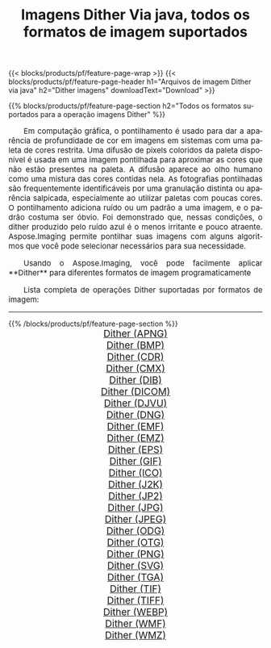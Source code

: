 ﻿---
title: Imagens Dither Via java, todos os formatos de imagem suportados 
weight: 3920
url: /pt/java/dither/ 
lang: pt
langdirlevel: 2
locales: zh-hans,ja,it,ru,de,es,fr,nl,id,lt,pl,pt,vi,tr,ko,zh-hant,ar,hi,th,sv,cs,uk,he
description: Usando Aspose.Imaging, você pode facilmente imagens Dither Via java
---

{{< blocks/products/pf/feature-page-wrap >}}
{{< blocks/products/pf/feature-page-header h1="Arquivos de imagem Dither via java" h2="Dither imagens" downloadText="Download" >}}


{{% blocks/products/pf/feature-page-section  h2="Todos os formatos suportados para a operação imagens Dither" %}}
<p align="justify" style="text-indent:2em;font-size:15px;">
Em computação gráfica, o pontilhamento é usado para dar a aparência de profundidade de cor em imagens em sistemas com uma paleta de cores restrita. Uma difusão de pixels coloridos da paleta disponível é usada em uma imagem pontilhada para aproximar as cores que não estão presentes na paleta. A difusão aparece ao olho humano como uma mistura das cores contidas nela. As fotografias pontilhadas são frequentemente identificáveis ​​por uma granulação distinta ou aparência salpicada, especialmente ao utilizar paletas com poucas cores. O pontilhamento adiciona ruído ou um padrão a uma imagem, e o padrão costuma ser óbvio. Foi demonstrado que, nessas condições, o dither produzido pelo ruído azul é o menos irritante e pouco atraente. Aspose.Imaging permite pontilhar suas imagens com alguns algoritmos que você pode selecionar necessários para sua necessidade.
</p>
<p align="justify" style="text-indent:2em;font-size:15px;">
Usando o Aspose.Imaging, você pode facilmente aplicar **Dither** para diferentes formatos de imagem programaticamente
</p>
<p align="justify" style="text-indent:2em;font-size:15px;">
Lista completa de operações Dither suportadas por formatos de imagem:
</p>
<hr/>
{{% /blocks/products/pf/feature-page-section %}}
<div class="container-fluid productfamilypage bg-gray">
    <div class="convertypes bg-gray agp-content section">
        <div class="container">
		<div class="row other-converters" style="gap: 10px;font-size: 19px;text-align:center;">
		    <div class='col-md-2 other-converter remove-lp remove-rp'><a href="/imaging/pt/java/dither/apng/" style="padding:15px;">Dither (APNG)</a></div><div class='col-md-2 other-converter remove-lp remove-rp'><a href="/imaging/pt/java/dither/bmp/" style="padding:15px;">Dither (BMP)</a></div><div class='col-md-2 other-converter remove-lp remove-rp'><a href="/imaging/pt/java/dither/cdr/" style="padding:15px;">Dither (CDR)</a></div><div class='col-md-2 other-converter remove-lp remove-rp'><a href="/imaging/pt/java/dither/cmx/" style="padding:15px;">Dither (CMX)</a></div><div class='col-md-2 other-converter remove-lp remove-rp'><a href="/imaging/pt/java/dither/dib/" style="padding:15px;">Dither (DIB)</a></div><div class='col-md-2 other-converter remove-lp remove-rp'><a href="/imaging/pt/java/dither/dicom/" style="padding:15px;">Dither (DICOM)</a></div><div class='col-md-2 other-converter remove-lp remove-rp'><a href="/imaging/pt/java/dither/djvu/" style="padding:15px;">Dither (DJVU)</a></div><div class='col-md-2 other-converter remove-lp remove-rp'><a href="/imaging/pt/java/dither/dng/" style="padding:15px;">Dither (DNG)</a></div><div class='col-md-2 other-converter remove-lp remove-rp'><a href="/imaging/pt/java/dither/emf/" style="padding:15px;">Dither (EMF)</a></div><div class='col-md-2 other-converter remove-lp remove-rp'><a href="/imaging/pt/java/dither/emz/" style="padding:15px;">Dither (EMZ)</a></div><div class='col-md-2 other-converter remove-lp remove-rp'><a href="/imaging/pt/java/dither/eps/" style="padding:15px;">Dither (EPS)</a></div><div class='col-md-2 other-converter remove-lp remove-rp'><a href="/imaging/pt/java/dither/gif/" style="padding:15px;">Dither (GIF)</a></div><div class='col-md-2 other-converter remove-lp remove-rp'><a href="/imaging/pt/java/dither/ico/" style="padding:15px;">Dither (ICO)</a></div><div class='col-md-2 other-converter remove-lp remove-rp'><a href="/imaging/pt/java/dither/j2k/" style="padding:15px;">Dither (J2K)</a></div><div class='col-md-2 other-converter remove-lp remove-rp'><a href="/imaging/pt/java/dither/jp2/" style="padding:15px;">Dither (JP2)</a></div><div class='col-md-2 other-converter remove-lp remove-rp'><a href="/imaging/pt/java/dither/jpg/" style="padding:15px;">Dither (JPG)</a></div><div class='col-md-2 other-converter remove-lp remove-rp'><a href="/imaging/pt/java/dither/jpeg/" style="padding:15px;">Dither (JPEG)</a></div><div class='col-md-2 other-converter remove-lp remove-rp'><a href="/imaging/pt/java/dither/odg/" style="padding:15px;">Dither (ODG)</a></div><div class='col-md-2 other-converter remove-lp remove-rp'><a href="/imaging/pt/java/dither/otg/" style="padding:15px;">Dither (OTG)</a></div><div class='col-md-2 other-converter remove-lp remove-rp'><a href="/imaging/pt/java/dither/png/" style="padding:15px;">Dither (PNG)</a></div><div class='col-md-2 other-converter remove-lp remove-rp'><a href="/imaging/pt/java/dither/svg/" style="padding:15px;">Dither (SVG)</a></div><div class='col-md-2 other-converter remove-lp remove-rp'><a href="/imaging/pt/java/dither/tga/" style="padding:15px;">Dither (TGA)</a></div><div class='col-md-2 other-converter remove-lp remove-rp'><a href="/imaging/pt/java/dither/tif/" style="padding:15px;">Dither (TIF)</a></div><div class='col-md-2 other-converter remove-lp remove-rp'><a href="/imaging/pt/java/dither/tiff/" style="padding:15px;">Dither (TIFF)</a></div><div class='col-md-2 other-converter remove-lp remove-rp'><a href="/imaging/pt/java/dither/webp/" style="padding:15px;">Dither (WEBP)</a></div><div class='col-md-2 other-converter remove-lp remove-rp'><a href="/imaging/pt/java/dither/wmf/" style="padding:15px;">Dither (WMF)</a></div><div class='col-md-2 other-converter remove-lp remove-rp'><a href="/imaging/pt/java/dither/wmz/" style="padding:15px;">Dither (WMZ)</a></div>
                </div>
        </div>
    </div>
</div>
<br/>
